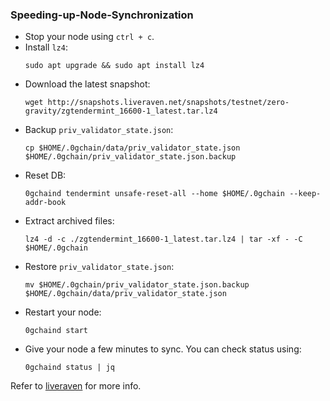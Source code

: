 ### Speeding-up-Node-Synchronization
- Stop your node using `ctrl + c`.
- Install `lz4`:
  ```
  sudo apt upgrade && sudo apt install lz4
  ```
- Download the latest snapshot:
  ```
  wget http://snapshots.liveraven.net/snapshots/testnet/zero-gravity/zgtendermint_16600-1_latest.tar.lz4
  ```
- Backup `priv_validator_state.json`:
  ```
  cp $HOME/.0gchain/data/priv_validator_state.json $HOME/.0gchain/priv_validator_state.json.backup
  ```
- Reset DB:
  ```
  0gchaind tendermint unsafe-reset-all --home $HOME/.0gchain --keep-addr-book
  ```
- Extract archived files:
  ```
  lz4 -d -c ./zgtendermint_16600-1_latest.tar.lz4 | tar -xf - -C $HOME/.0gchain
  ```
- Restore `priv_validator_state.json`:
  ```
  mv $HOME/.0gchain/priv_validator_state.json.backup $HOME/.0gchain/data/priv_validator_state.json
  ```
- Restart your node:
  ```
  0gchaind start
  ```
- Give your node a few minutes to sync. You can check status using:
  ```
  0gchaind status | jq
  ```



Refer to [liveraven](https://services.liveraven.net/cosmos-testnets/zero-gravity/snapshots) for more info.
